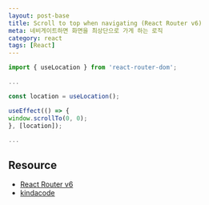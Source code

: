 ```yaml
---
layout: post-base
title: Scroll to top when navigating (React Router v6)
meta: 네비게이트하면 화면을 최상단으로 가게 하는 로직
category: react
tags: [React]
---
```


```jsx
import { useLocation } from 'react-router-dom';

...

const location = useLocation();

useEffect(() => {
window.scrollTo(0, 0);
}, [location]);

...
```

## Resource

- [React Router v6](https://reactrouter.com/)
- [kindacode](https://www.kindacode.com/article/react-router-dom-scroll-to-top-on-route-change/)